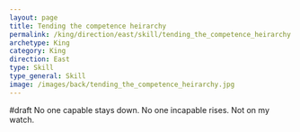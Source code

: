 ```yaml
---
layout: page
title: Tending the competence heirarchy
permalink: /king/direction/east/skill/tending_the_competence_heirarchy
archetype: King
category: King
direction: East
type: Skill
type_general: Skill
image: /images/back/tending_the_competence_heirarchy.jpg
---
```

#draft No one capable stays down. No one incapable rises. Not on my watch. 
